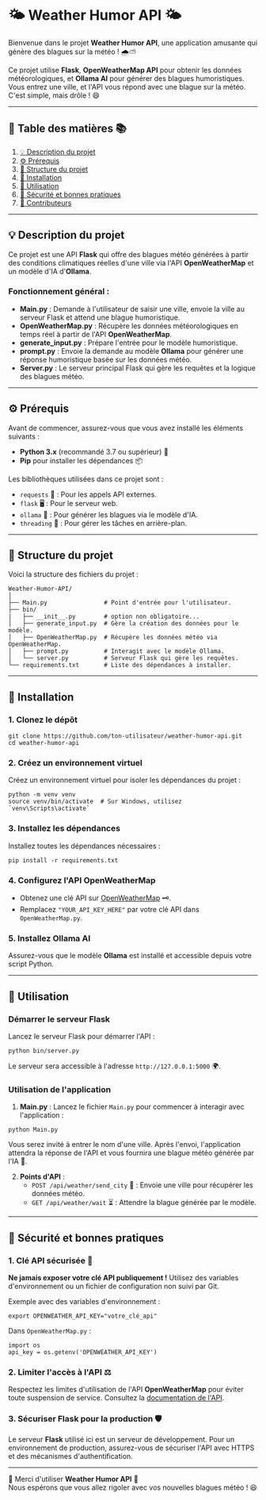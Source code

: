 # 🌤️ **Weather Humor API** 🌤️

Bienvenue dans le projet **Weather Humor API**, une application amusante qui génère des blagues sur la météo ! 🌧️⛅

Ce projet utilise **Flask**, **OpenWeatherMap API** pour obtenir les données météorologiques, et **Ollama AI** pour générer des blagues humoristiques. Vous entrez une ville, et l'API vous répond avec une blague sur la météo. C'est simple, mais drôle ! 😄

---

## 📝 **Table des matières** 📚

1. [💡 Description du projet](#description-du-projet)
2. [⚙️ Prérequis](#prérequis)
3. [📂 Structure du projet](#structure-du-projet)
4. [🔧 Installation](#installation)
5. [🚀 Utilisation](#utilisation)
6. [🔐 Sécurité et bonnes pratiques](#sécurité-et-bonnes-pratiques)
7. [👥 Contributeurs](#contributeurs)

---

## 💡 **Description du projet**

Ce projet est une API **Flask** qui offre des blagues météo générées à partir des conditions climatiques réelles d'une ville via l'API **OpenWeatherMap** et un modèle d'IA d'**Ollama**.

### Fonctionnement général :
- **Main.py** : Demande à l'utilisateur de saisir une ville, envoie la ville au serveur Flask et attend une blague humoristique.
- **OpenWeatherMap.py** : Récupère les données météorologiques en temps réel à partir de l'API **OpenWeatherMap**.
- **generate_input.py** : Prépare l'entrée pour le modèle humoristique.
- **prompt.py** : Envoie la demande au modèle **Ollama** pour générer une réponse humoristique basée sur les données météo.
- **Server.py** : Le serveur principal Flask qui gère les requêtes et la logique des blagues météo.

---

## ⚙️ **Prérequis**

Avant de commencer, assurez-vous que vous avez installé les éléments suivants :

- **Python 3.x** (recommandé 3.7 ou supérieur) 🐍
- **Pip** pour installer les dépendances 📦

Les bibliothèques utilisées dans ce projet sont :

- `requests` 📡 : Pour les appels API externes.
- `flask` 🖥️ : Pour le serveur web.
- `ollama` 🤖 : Pour générer les blagues via le modèle d'IA.
- `threading` 🔄 : Pour gérer les tâches en arrière-plan.

---

## 📂 **Structure du projet**

Voici la structure des fichiers du projet :

```
Weather-Humor-API/
│
├── Main.py                # Point d'entrée pour l'utilisateur.
├── bin/
|   ├── __init__.py        # option non obligatoire...
│   ├── generate_input.py  # Gère la création des données pour le modèle.
│   ├── OpenWeatherMap.py  # Récupère les données météo via OpenWeatherMap.
│   ├── prompt.py          # Interagit avec le modèle Ollama.
│   └── server.py          # Serveur Flask qui gère les requêtes.
└── requirements.txt       # Liste des dépendances à installer.
```

---

## 🔧 **Installation**

### 1. Clonez le dépôt

```
git clone https://github.com/ton-utilisateur/weather-humor-api.git
cd weather-humor-api
```

### 2. Créez un environnement virtuel

Créez un environnement virtuel pour isoler les dépendances du projet :

```
python -m venv venv
source venv/bin/activate  # Sur Windows, utilisez `venv\Scripts\activate`
```

### 3. Installez les dépendances

Installez toutes les dépendances nécessaires :

```
pip install -r requirements.txt
```

### 4. Configurez l'API OpenWeatherMap

- Obtenez une clé API sur [OpenWeatherMap](https://openweathermap.org/) 🗝️.
- Remplacez `"YOUR_API_KEY_HERE"` par votre clé API dans `OpenWeatherMap.py`.

### 5. Installez Ollama AI

Assurez-vous que le modèle **Ollama** est installé et accessible depuis votre script Python.

---

## 🚀 **Utilisation**

### Démarrer le serveur Flask

Lancez le serveur Flask pour démarrer l'API :

```
python bin/server.py
```

Le serveur sera accessible à l'adresse `http://127.0.0.1:5000` 🌍.

### Utilisation de l'application

1. **Main.py** : Lancez le fichier `Main.py` pour commencer à interagir avec l'application :

```
python Main.py
```

Vous serez invité à entrer le nom d'une ville. Après l'envoi, l'application attendra la réponse de l'API et vous fournira une blague météo générée par l'IA 🤖.

2. **Points d'API** :
   - `POST /api/weather/send_city` 🌆 : Envoie une ville pour récupérer les données météo.
   - `GET /api/weather/wait` ⏳ : Attendre la blague générée par le modèle.

---

## 🔐 **Sécurité et bonnes pratiques**

### 1. **Clé API sécurisée** 🔑
**Ne jamais exposer votre clé API publiquement !** Utilisez des variables d'environnement ou un fichier de configuration non suivi par Git.

Exemple avec des variables d'environnement :

```
export OPENWEATHER_API_KEY="votre_clé_api"
```

Dans `OpenWeatherMap.py` :

```
import os
api_key = os.getenv('OPENWEATHER_API_KEY')
```

### 2. **Limiter l'accès à l'API** ⚖️
Respectez les limites d'utilisation de l'API **OpenWeatherMap** pour éviter toute suspension de service. Consultez la [documentation de l'API](https://openweathermap.org/api).

### 3. **Sécuriser Flask pour la production** 🛡️
Le serveur **Flask** utilisé ici est un serveur de développement. Pour un environnement de production, assurez-vous de sécuriser l'API avec HTTPS et des mécanismes d'authentification.

---

🌟 Merci d'utiliser **Weather Humor API** 🌟  
Nous espérons que vous allez rigoler avec vos nouvelles blagues météo ! 😆

